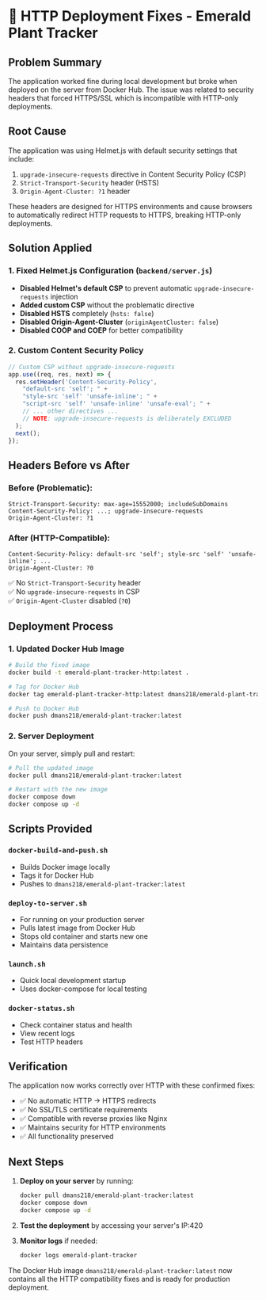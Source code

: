 # 🌿 HTTP Deployment Fixes - Emerald Plant Tracker

## Problem Summary
The application worked fine during local development but broke when deployed on the server from Docker Hub. The issue was related to security headers that forced HTTPS/SSL which is incompatible with HTTP-only deployments.

## Root Cause
The application was using Helmet.js with default security settings that include:
1. `upgrade-insecure-requests` directive in Content Security Policy (CSP)
2. `Strict-Transport-Security` header (HSTS)
3. `Origin-Agent-Cluster: ?1` header

These headers are designed for HTTPS environments and cause browsers to automatically redirect HTTP requests to HTTPS, breaking HTTP-only deployments.

## Solution Applied

### 1. Fixed Helmet.js Configuration (`backend/server.js`)
- **Disabled Helmet's default CSP** to prevent automatic `upgrade-insecure-requests` injection
- **Added custom CSP** without the problematic directive
- **Disabled HSTS** completely (`hsts: false`)
- **Disabled Origin-Agent-Cluster** (`originAgentCluster: false`)
- **Disabled COOP and COEP** for better compatibility

### 2. Custom Content Security Policy
```javascript
// Custom CSP without upgrade-insecure-requests
app.use((req, res, next) => {
  res.setHeader('Content-Security-Policy', 
    "default-src 'self'; " +
    "style-src 'self' 'unsafe-inline'; " +
    "script-src 'self' 'unsafe-inline' 'unsafe-eval'; " +
    // ... other directives ...
    // NOTE: upgrade-insecure-requests is deliberately EXCLUDED
  );
  next();
});
```

## Headers Before vs After

### Before (Problematic):
```
Strict-Transport-Security: max-age=15552000; includeSubDomains
Content-Security-Policy: ...; upgrade-insecure-requests
Origin-Agent-Cluster: ?1
```

### After (HTTP-Compatible):
```
Content-Security-Policy: default-src 'self'; style-src 'self' 'unsafe-inline'; ...
Origin-Agent-Cluster: ?0
```
✅ No `Strict-Transport-Security` header  
✅ No `upgrade-insecure-requests` in CSP  
✅ `Origin-Agent-Cluster` disabled (`?0`)  

## Deployment Process

### 1. Updated Docker Hub Image
```bash
# Build the fixed image
docker build -t emerald-plant-tracker-http:latest .

# Tag for Docker Hub
docker tag emerald-plant-tracker-http:latest dmans218/emerald-plant-tracker:latest

# Push to Docker Hub
docker push dmans218/emerald-plant-tracker:latest
```

### 2. Server Deployment
On your server, simply pull and restart:
```bash
# Pull the updated image
docker pull dmans218/emerald-plant-tracker:latest

# Restart with the new image
docker compose down
docker compose up -d
```

## Scripts Provided

### `docker-build-and-push.sh`
- Builds Docker image locally
- Tags it for Docker Hub
- Pushes to `dmans218/emerald-plant-tracker:latest`

### `deploy-to-server.sh`
- For running on your production server
- Pulls latest image from Docker Hub
- Stops old container and starts new one
- Maintains data persistence

### `launch.sh`
- Quick local development startup
- Uses docker-compose for local testing

### `docker-status.sh`
- Check container status and health
- View recent logs
- Test HTTP headers

## Verification

The application now works correctly over HTTP with these confirmed fixes:
- ✅ No automatic HTTP → HTTPS redirects
- ✅ No SSL/TLS certificate requirements
- ✅ Compatible with reverse proxies like Nginx
- ✅ Maintains security for HTTP environments
- ✅ All functionality preserved

## Next Steps

1. **Deploy on your server** by running:
   ```bash
   docker pull dmans218/emerald-plant-tracker:latest
   docker compose down
   docker compose up -d
   ```

2. **Test the deployment** by accessing your server's IP:420

3. **Monitor logs** if needed:
   ```bash
   docker logs emerald-plant-tracker
   ```

The Docker Hub image `dmans218/emerald-plant-tracker:latest` now contains all the HTTP compatibility fixes and is ready for production deployment.

